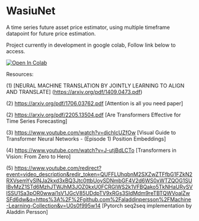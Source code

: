 # WasiuNet
A time series future asset price estimator, using multiple timeframe datapoint for future price estimation.

Project currently in development in google colab, Follow link below to access.

[![Open In Colab](https://colab.research.google.com/assets/colab-badge.svg)](https://drive.google.com/file/d/1Nm_8_5firMCZ3w-A0y-AdrE2g0VBJT4d/view?usp=sharing)

Resources:

(1) [NEURAL MACHINE TRANSLATION
BY JOINTLY LEARNING TO ALIGN AND TRANSLATE] (https://arxiv.org/pdf/1409.0473.pdf)

(2) https://arxiv.org/pdf/1706.03762.pdf [Attention is all you need paper]

(2) https://arxiv.org/pdf/2205.13504.pdf [Are Transformers Effective for Time Series Forecasting]

(3) https://www.youtube.com/watch?v=dichIcUZfOw [Visual Guide to Transformer Neural Networks - (Episode 1) Position Embeddings]

(4) https://www.youtube.com/watch?v=J-utjBdLCTo [Transformers in Vision: From Zero to Hero]

(5) https://www.youtube.com/redirect?event=video_description&redir_token=QUFFLUhqbnM2SXZwZTFfbG1FZkN2RXVsemYySlNJa2kxd3xBQ3Jtc0ttbUoySDNmbGF4V2d6WS0xWTZQOG1SUlBvMzZ1STd6MzhJTWJhM3JOZ0kxU0FCRGlWS2k1VFBQako5TkNHaURySVlSSU1Sa3pOR0wwai1sV1JGcV85UDdpTV9xRGs3SldMdm9reTBTQWVoalZwSFd6dw&q=https%3A%2F%2Fgithub.com%2Faladdinpersson%2FMachine-Learning-Collection&v=U0s0f995w14 [Pytorch seq2seq implementation by Aladdin Persson]
